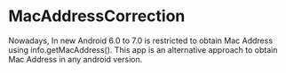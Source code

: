 # MacAddressCorrection

Nowadays, In new Android 6.0 to 7.0 is restricted to obtain Mac Address using info.getMacAddress(). This app is an alternative approach 
to obtain Mac Address in any android version.
